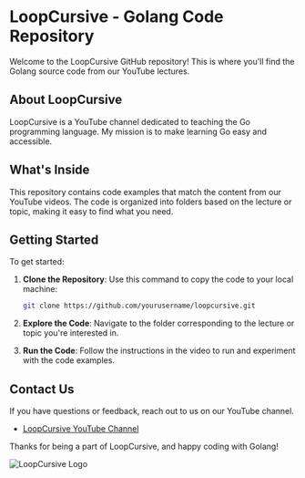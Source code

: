 # LoopCursive - Golang Code Repository

Welcome to the LoopCursive GitHub repository! This is where you'll find the Golang source code from our YouTube lectures.

## About LoopCursive

LoopCursive is a YouTube channel dedicated to teaching the Go programming language. My mission is to make learning Go easy and accessible.

## What's Inside

This repository contains code examples that match the content from our YouTube videos. The code is organized into folders based on the lecture or topic, making it easy to find what you need.

## Getting Started

To get started:

1. **Clone the Repository**: Use this command to copy the code to your local machine:

    ```bash
    git clone https://github.com/yourusername/loopcursive.git
    ```

2. **Explore the Code**: Navigate to the folder corresponding to the lecture or topic you're interested in.

3. **Run the Code**: Follow the instructions in the video to run and experiment with the code examples.

## Contact Us

If you have questions or feedback, reach out to us on our YouTube channel.

- [LoopCursive YouTube Channel](https://www.youtube.com/loopcursive)

Thanks for being a part of LoopCursive, and happy coding with Golang!

![LoopCursive Logo](loopcursive_logo.png)
